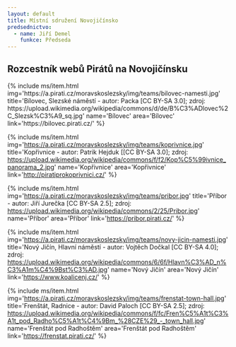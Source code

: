 ```yaml
---
layout: default
title: Místní sdružení Novojičínsko
predsednictvo: 
  - name: Jiří Demel
    funkce: Předseda
---
```


<!--
<div class="container container--default pt-0 lg:py-24">
 <section><header>
<h1 class="head-alt-md md:head-alt-lg max-w-5xl mb-8">Místní sdružení Novojičínsko</h1>
	<ul>
	<li>Předseda MS - <b>Jiří Demel</b> (<a href="https://lide.pirati.cz/profil/3301/" target="_blank">Profil</a>)</li>
	<li class="pt-5">1. místopředseda - <b>Jakub Ježíšek</b> (<a href="https://lide.pirati.cz/profil/2649/" target="_blank">Profil</a>)</li>
	<li class="pt-5">2. místopředseda - <b>Lubomír Lukšík</b> (<a href="https://lide.pirati.cz/profil/1561//" target="_blank">Profil</a>)</li>
	<li class="pt-5">3. místopředseda - <b>Sara Kubátová</b> (<a href="https://lide.pirati.cz/profil/3407/" target="_blank">Profil</a>)</li>
	<li class="pt-5">4. místopředseda - <b>Adam Wantulok</b> (<a href="https://lide.pirati.cz/profil/1980/" target="_blank">Profil</a>)</li>
	 </ul></header>
 </section>
</div>
-->

<div class="container container--default pt-0  ">
 <section>
<h1 class="head-alt-md md:head-alt-lg max-w-5xl mb-8">Rozcestník webů Pirátů na Novojičínsku</h1>
  <main>
   <div class="grid grid-cols-1 md:grid-cols-2 lg:grid-cols-3 gap-8 mb-16 pb-8">
{% include ms/item.html 
    img='https://a.pirati.cz/moravskoslezsky/img/teams/bilovec-namesti.jpg'
    title='Bílovec, Slezské náměstí - autor: Packa [CC BY-SA 3.0]; zdroj: https://upload.wikimedia.org/wikipedia/commons/d/de/B%C3%ADlovec%2C_Slezsk%C3%A9_sq.jpg'
    name='Bílovec'
    area='Bílovec'
    link='https://bilovec.pirati.cz/'
    %}

{% include ms/item.html 
    img='https://a.pirati.cz/moravskoslezsky/img/teams/koprivnice.jpg'
    title='Kopřivnice - autor: Patrik Hejduk \[[CC BY-SA 3.0]; zdroj: https://upload.wikimedia.org/wikipedia/commons/f/f2/Kop%C5%99ivnice_panorama_2.jpg'
    name='Kopřivnice'
    area='Kopřivnice'
    link='http://piratiprokoprivnici.cz/'
    %}

{% include ms/item.html 
    img='https://a.pirati.cz/moravskoslezsky/img/teams/pribor.jpg'
    title='Příbor - autor: Jiří Jurečka [CC BY-SA 2.5]; zdroj: https://upload.wikimedia.org/wikipedia/commons/2/25/Pribor.jpg'
    name='Příbor'
    area='Příbor'
    link='https://pribor.pirati.cz/'
    %}

{% include ms/item.html 
    img='https://a.pirati.cz/moravskoslezsky/img/teams/novy-jicin-namesti.jpg'
    title='Nový Jičín, Hlavní náměstí - autor: Vojtěch Dočkal [CC BY-SA 4.0]; zdroj: https://upload.wikimedia.org/wikipedia/commons/6/6f/Hlavn%C3%AD_n%C3%A1m%C4%9Bst%C3%AD.jpg'
    name='Nový Jičín'
    area='Nový Jičín'
    link='https://www.koalicenj.cz/'
    %}

{% include ms/item.html 
    img='https://a.pirati.cz/moravskoslezsky/img/teams/frenstat-town-hall.jpg'
    title='Frenštát, Radnice - autor: David Paloch [CC BY-SA 2.5]; zdroj: https://upload.wikimedia.org/wikipedia/commons/f/fc/Fren%C5%A1t%C3%A1t_pod_Radho%C5%A1t%C4%9Bm_%28CZE%29_-_town_hall.jpg'
    name='Frenštát pod Radhoštěm'
    area='Frenštát pod Radhoštěm'
    link='https://frenstat.pirati.cz/'
    %}
   </div>
  </main>
 </section>
</div>
 
